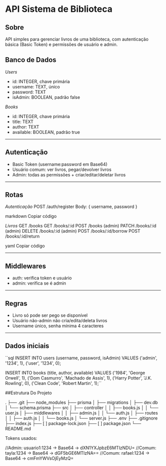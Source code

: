 # API Sistema de Biblioteca

## Sobre
API simples para gerenciar livros de uma biblioteca, com autenticação básica (Basic Token) e permissões de usuário e admin.


## Banco de Dados

*Users*
- id: INTEGER, chave primária  
- username: TEXT, único  
- password: TEXT  
- isAdmin: BOOLEAN, padrão false  

*Books*
- id: INTEGER, chave primária  
- title: TEXT  
- author: TEXT  
- available: BOOLEAN, padrão true  

---

## Autenticação
- Basic Token (username:password em Base64)  
- Usuário comum: ver livros, pegar/devolver livros  
- Admin: todas as permissões + criar/editar/deletar livros  

---

## Rotas

*Autenticação*
POST /auth/register
Body: { username, password }

markdown
Copiar código

*Livros*
GET /books
GET /books/:id
POST /books (admin)
PATCH /books/:id (admin)
DELETE /books/:id (admin)
POST /books/:id/borrow
POST /books/:id/return

yaml
Copiar código

---

## Middlewares
- auth: verifica token e usuário  
- admin: verifica se é admin  

---

## Regras
- Livro só pode ser pego se disponível  
- Usuário não-admin não cria/edita/deleta livros  
- Username único, senha mínima 4 caracteres  

---

## Dados iniciais
``sql
INSERT INTO users (username, password, isAdmin) VALUES 
('admin', '1234', 1),
('user', '1234', 0);

INSERT INTO books (title, author, available) VALUES 
('1984', 'George Orwell', 1),
('Dom Casmurro', 'Machado de Assis', 1),
('Harry Potter', 'J.K. Rowling', 0),
('Clean Code', 'Robert Martin', 1);´´

##Estrutura Do Projeto 

.
├── .git
├── node_modules
├── prisma
│   ├── migrations
│   ├── dev.db
│   └── schema.prisma
├── src
│   ├── controller
│   │   ├── books.js
│   │   └── user.js
│   ├── middlewares
│   │   ├── admin.js
│   │   └── auth.js
│   ├── routes
│   │   ├── auth.js
│   │   └── books.js
│   └── server.js
├── .env
├── .gitignore
├── index.js
├── [ ] package-lock.json
├── [ ] package.json
└── README.md


Tokens usados:

//Admin: usuario1:1234 → Base64 → dXN1YXJpbzE6MTIzNDU=
//Comum: tayla:1234 → Base64 → dGF5bGE6MTIzNA==
//Comum: rafael:1234 → Base64 → cmFmYWVsOjEyMzQ=

